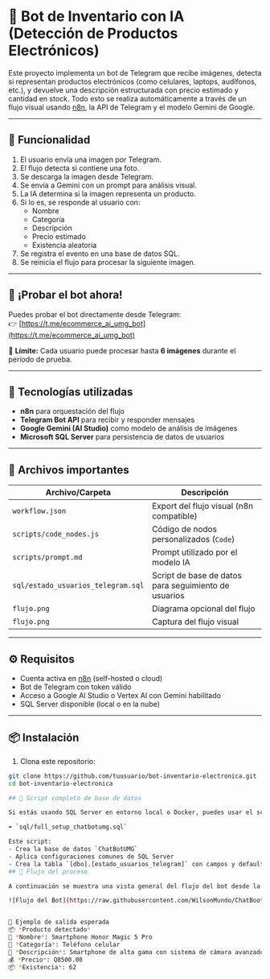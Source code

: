 # 🤖 Bot de Inventario con IA (Detección de Productos Electrónicos)

Este proyecto implementa un bot de Telegram que recibe imágenes, detecta si representan productos electrónicos (como celulares, laptops, audífonos, etc.), y devuelve una descripción estructurada con precio estimado y cantidad en stock. Todo esto se realiza automáticamente a través de un flujo visual usando [n8n](https://n8n.io/), la API de Telegram y el modelo Gemini de Google.

---

## 📸 Funcionalidad

1. El usuario envía una imagen por Telegram.
2. El flujo detecta si contiene una foto.
3. Se descarga la imagen desde Telegram.
4. Se envía a Gemini con un prompt para análisis visual.
5. La IA determina si la imagen representa un producto.
6. Si lo es, se responde al usuario con:
   - Nombre
   - Categoría
   - Descripción
   - Precio estimado
   - Existencia aleatoria
7. Se registra el evento en una base de datos SQL.
8. Se reinicia el flujo para procesar la siguiente imagen.

---

## 🚀 ¡Probar el bot ahora!

Puedes probar el bot directamente desde Telegram:  
👉 [https://t.me/ecommerce_ai_umg_bot](https://t.me/ecommerce_ai_umg_bot)

📌 **Límite:** Cada usuario puede procesar hasta **6 imágenes** durante el período de prueba.

---

## 🧠 Tecnologías utilizadas

- **n8n** para orquestación del flujo
- **Telegram Bot API** para recibir y responder mensajes
- **Google Gemini (AI Studio)** como modelo de análisis de imágenes
- **Microsoft SQL Server** para persistencia de datos de usuarios

---

## 📂 Archivos importantes

| Archivo/Carpeta          | Descripción |
|--------------------------|-------------|
| `workflow.json`          | Export del flujo visual (n8n compatible) |
| `scripts/code_nodes.js`  | Código de nodos personalizados (`Code`) |
| `scripts/prompt.md`      | Prompt utilizado por el modelo IA |
| `sql/estado_usuarios_telegram.sql` | Script de base de datos para seguimiento de usuarios |
| `flujo.png`  | Diagrama opcional del flujo |
| `flujo.png`| Captura del flujo visual |

---

## ⚙️ Requisitos

- Cuenta activa en [n8n](https://n8n.io/) (self-hosted o cloud)
- Bot de Telegram con token válido
- Acceso a Google AI Studio o Vertex AI con Gemini habilitado
- SQL Server disponible (local o en la nube)

---

## 📦 Instalación

1. Clona este repositorio:

```bash
git clone https://github.com/tuusuario/bot-inventario-electronica.git
cd bot-inventario-electronica

## 🧱 Script completo de base de datos

Si estás usando SQL Server en entorno local o Docker, puedes usar el script completo:

➡️ `sql/full_setup_chatbotumg.sql`

Este script:
- Crea la base de datos `ChatBotUMG`
- Aplica configuraciones comunes de SQL Server
- Crea la tabla `[dbo].[estado_usuarios_telegram]` con campos y defaults
## 🔄 Flujo del proceso

A continuación se muestra una vista general del flujo del bot desde la recepción de una imagen hasta la respuesta y actualización del estado del usuario:

![Flujo del Bot](https://raw.githubusercontent.com/WilsonMundo/ChatBoot/refs/heads/main/Flujo.jpg)


🧪 Ejemplo de salida esperada
📦 *Producto detectado*
📱 *Nombre*: Smartphone Honor Magic 5 Pro
📂 *Categoría*: Teléfono celular
📝 *Descripción*: Smartphone de alta gama con sistema de cámara avanzado y diseño elegante
💰 *Precio*: Q8500.00
📦 *Existencia*: 62


